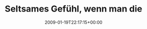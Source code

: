 ---
retweeted: false
source: <a href="http://twitter.com" rel="nofollow">Twitter Web Client</a>
entities:
  hashtags:
  - text: xing
    indices:
    - '122'
    - '127'
  symbols: []
  user_mentions: []
  urls: []
display_text_range:
- '0'
- '127'
favorite_count: '0'
id_str: '1131584169'
truncated: false
retweet_count: '0'
id: '1131584169'
created_at: Mon Jan 19 22:17:15 +0000 2009
favorited: false
full_text: 'Seltsames Gefühl, wenn man die Leute auf diesen kleinen Xing-Bildchen
  irgendwoher kennt - aber nicht draufklicken ''darf''. #xing'
lang: de
tags:
- xing
- pesos:twitter
date: '2009-01-19T22:17:15+00:00'
src: https://twitter.com/bascht/status/1131584169
original_url: https://twitter.com/bascht/status/1131584169
type: twitter_tweet
text: 'Seltsames Gefühl, wenn man die Leute auf diesen kleinen Xing-Bildchen irgendwoher
  kennt - aber nicht draufklicken ''darf''. #xing'
title: 'Seltsames Gefühl, wenn man die '

---
